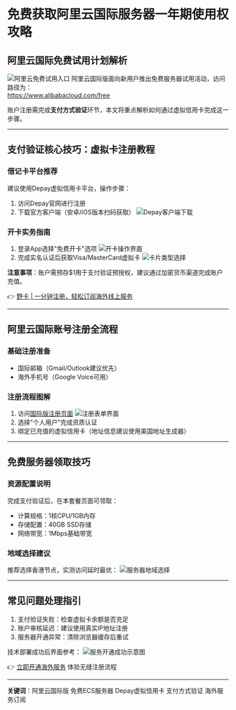 # 免费获取阿里云国际服务器一年期使用权攻略

## 阿里云国际免费试用计划解析
![阿里云免费试用入口](https://bbtdd.com/wp-content/uploads/img/722488950.webp)
阿里云国际版面向新用户推出免费服务器试用活动，访问路径为：  
https://www.alibabacloud.com/free  

账户注册需完成**支付方式验证**环节，本文将重点解析如何通过虚拟信用卡完成这一步骤。

---

## 支付验证核心技巧：虚拟卡注册教程

### 借记卡平台推荐
建议使用Depay虚拟信用卡平台，操作步骤：
1. 访问Depay官网进行注册
2. 下载官方客户端（安卓/iOS版本扫码获取）
   ![Depay客户端下载](https://bbtdd.com/wp-content/uploads/img/119116551739.webp)

### 开卡实务指南
1. 登录App选择"免费开卡"选项
   ![开卡操作界面](https://bbtdd.com/wp-content/uploads/img/045009093503956.webp)
2. 完成实名认证后获取Visa/MasterCard虚拟卡
   ![卡片类型选择](https://bbtdd.com/wp-content/uploads/img/19585068.webp)

**注意事项**：账户需预存$1用于支付验证预授权，建议通过加密货币渠道完成账户充值。

👉 [野卡 | 一分钟注册，轻松订阅海外线上服务](https://bbtdd.com/yeka)

---

## 阿里云国际账号注册全流程

### 基础注册准备
- 国际邮箱（Gmail/Outlook建议优先）
- 海外手机号（Google Voice可用）

### 注册流程图解
1. 访问[国际版注册页面](https://account.alibabacloud.com/register/intl_register.htm)
   ![注册表单界面](https://bbtdd.com/wp-content/uploads/img/68488737.webp)
2. 选择"个人用户"完成资质认证
3. 绑定已充值的虚拟信用卡（地址信息建议使用美国地址生成器）

---

## 免费服务器领取技巧
### 资源配置说明
完成支付验证后，在本套餐页面可领取：
- 计算规格：1核CPU/1GB内存
- 存储配置：40GB SSD存储
- 网络带宽：1Mbps基础带宽

### 地域选择建议
推荐选择香港节点，实测访问延时最优：
![服务器地域选择](https://bbtdd.com/wp-content/uploads/img/849599159967.webp)

---

## 常见问题处理指引
1. 支付验证失败：检查虚拟卡余额是否充足
2. 账户审核延迟：建议使用真实IP地址注册
3. 服务器开通异常：清除浏览器缓存后重试

技术部署成功后界面参考：
![服务开通成功示意图](https://bbtdd.com/wp-content/uploads/img/5147574903.webp)

👉 [立即开通海外服务](https://bbtdd.com/yeka) 体验无缝注册流程

---

**关键词**：阿里云国际版 免费ECS服务器 Depay虚拟信用卡 支付方式验证 海外服务订阅